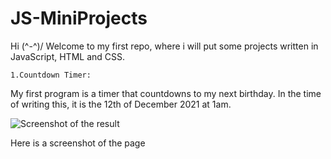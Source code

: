 # JS-MiniProjects
Hi (^-^)/ Welcome to my first repo, where i will put some projects written in JavaScript, HTML and CSS.  

    1.Countdown Timer:
    
My first program is a timer that countdowns to my next birthday. In the time of writing this, it is the 12th of December 2021 at 1am.

![Screenshot of the result](https://user-images.githubusercontent.com/90871360/145696073-7d3d936a-b7b6-44bc-86c5-2881ba4e11b6.PNG)

Here is a screenshot of the page


